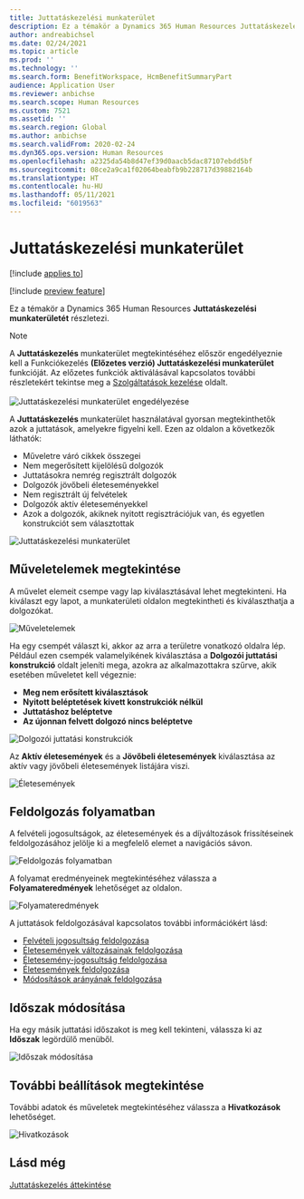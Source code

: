 ```yaml
---
title: Juttatáskezelési munkaterület
description: Ez a témakör a Dynamics 365 Human Resources Juttatáskezelési munkaterületét részletezi.
author: andreabichsel
ms.date: 02/24/2021
ms.topic: article
ms.prod: ''
ms.technology: ''
ms.search.form: BenefitWorkspace, HcmBenefitSummaryPart
audience: Application User
ms.reviewer: anbichse
ms.search.scope: Human Resources
ms.custom: 7521
ms.assetid: ''
ms.search.region: Global
ms.author: anbichse
ms.search.validFrom: 2020-02-24
ms.dyn365.ops.version: Human Resources
ms.openlocfilehash: a2325da54b8d47ef39d0aacb5dac87107ebdd5bf
ms.sourcegitcommit: 08ce2a9ca1f02064beabfb9b228717d39882164b
ms.translationtype: HT
ms.contentlocale: hu-HU
ms.lasthandoff: 05/11/2021
ms.locfileid: "6019563"
---
```

# <a name="benefits-management-workspace"></a>Juttatáskezelési munkaterület

[!include [applies to](../includes/applies-to-hr.md)]

[!include [preview feature](./includes/preview-feature.md)]

Ez a témakör a Dynamics 365 Human Resources **Juttatáskezelési munkaterületét** részletezi.

> [!NOTE]
> A **Juttatáskezelés** munkaterület megtekintéséhez először engedélyeznie kell a Funkciókezelés **(Előzetes verzió) Juttatáskezelési munkaterület** funkcióját. Az előzetes funkciók aktiválásával kapcsolatos további részletekért tekintse meg a [Szolgáltatások kezelése](../hr-admin-manage-features.md) oldalt.<br><br>![Juttatáskezelési munkaterület engedélyezése](./media/hr-benefits-management-workspace-enable.png)

A **Juttatáskezelés** munkaterület használatával gyorsan megtekinthetők azok a juttatások, amelyekre figyelni kell. Ezen az oldalon a következők láthatók:

- Műveletre váró cikkek összegei
- Nem megerősített kijelölésű dolgozók
- Juttatásokra nemrég regisztrált dolgozók
- Dolgozók jövőbeli életeseményekkel
- Nem regisztrált új felvételek
- Dolgozók aktív életeseményekkel
- Azok a dolgozók, akiknek nyitott regisztrációjuk van, és egyetlen konstrukciót sem választottak

![Juttatáskezelési munkaterület](./media/hr-benefits-management-workspace.png)

## <a name="view-action-items"></a>Műveletelemek megtekintése

A művelet elemeit csempe vagy lap kiválasztásával lehet megtekinteni. Ha kiválaszt egy lapot, a munkaterületi oldalon megtekintheti és kiválaszthatja a dolgozókat.

![Műveletelemek](./media/hr-benefits-management-workspace-action-items.png)

Ha egy csempét választ ki, akkor az arra a területre vonatkozó oldalra lép. Például ezen csempék valamelyikének kiválasztása a **Dolgozói juttatási konstrukció** oldalt jeleníti mega, azokra az alkalmazottakra szűrve, akik esetében műveletet kell végeznie:

- **Meg nem erősített kiválasztások**
- **Nyitott beléptetések kivett konstrukciók nélkül**
- **Juttatáshoz beléptetve**
- **Az újonnan felvett dolgozó nincs beléptetve**

![Dolgozói juttatási konstrukciók](./media/hr-benefits-management-workspace-plans.png)

Az **Aktív életesemények** és a **Jövőbeli életesemények** kiválasztása az aktív vagy jövőbeli életesemények listájára viszi.

![Életesemények](./media/hr-benefits-management-workspace-life-events.png)

## <a name="processing"></a>Feldolgozás folyamatban

A felvételi jogosultságok, az életesemények és a díjváltozások frissítéseinek feldolgozásához jelölje ki a megfelelő elemet a navigációs sávon.

![Feldolgozás folyamatban](./media/hr-benefits-management-workspace-processing.png)

A folyamat eredményeinek megtekintéséhez válassza a **Folyamateredmények** lehetőséget az oldalon.

![Folyamateredmények](./media/hr-benefits-management-workspace-process-results.png)

A juttatások feldolgozásával kapcsolatos további információkért lásd:

- [Felvételi jogosultság feldolgozása](hr-benefits-process-enrollment-eligibility.md)
- [Életesemények változásainak feldolgozása](hr-benefits-process-life-event-changes.md)
- [Életesemény-jogosultság feldolgozása](hr-benefits-process-life-event-eligibility.md)
- [Életesemények feldolgozása](hr-benefits-process-life-events.md)
- [Módosítások arányának feldolgozása](hr-benefits-process-rate-changes.md)

## <a name="change-period"></a>Időszak módosítása

Ha egy másik juttatási időszakot is meg kell tekinteni, válassza ki az **Időszak** legördülő menüből.

![Időszak módosítása](./media/hr-benefits-management-workspace-period.png)

## <a name="view-more-options"></a>További beállítások megtekintése

További adatok és műveletek megtekintéséhez válassza a **Hivatkozások** lehetőséget.

![Hivatkozások](./media/hr-benefits-management-workspace-links.png)

## <a name="see-also"></a>Lásd még

[Juttatáskezelés áttekintése](hr-benefits-management-overview.md)
